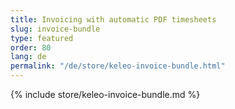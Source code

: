 ```yaml
---
title: Invoicing with automatic PDF timesheets
slug: invoice-bundle
type: featured
order: 80
lang: de
permalink: "/de/store/keleo-invoice-bundle.html"
---
```


{% include store/keleo-invoice-bundle.md %}
